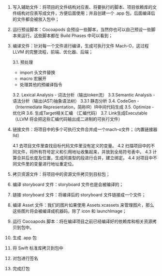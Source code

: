 1. 写入辅助文件：将项目的文件结构对应表、将要执行的脚本、项目依赖库的文件结构对应表写成文件，方便后面使用；并且创建一个 .app 包，后面编译后的文件都会被放入包中；

2. 运行预设脚本：Cocoapods 会预设一些脚本，当然你也可以自己预设一些脚本来运行。这些脚本都在 Build Phases 中可以看到；

3. 编译文件：针对每一个文件进行编译，生成可执行文件 Mach-O，这过程 LLVM 的完整流程，前端、优化器、后端；
  
    3.1. 预处理
      * import 头文件替换
      * macro 宏展开
      * 处理其他的预编译指令
  
    3.2. Lexical Analysis - 词法分析（输出token流）
    3.3.Semantic Analysis - 语法分析（输出(AST)抽象语法树）
    3.3.1 静态分析
    3.4. CodeGen - （Intermediate Representation，简称IR）IR中间代码生成
    3.5. Optimize - 优化IR
    3.6. 生成Target相关汇编 （汇编代码）
    3.7. Link生成Executable （LLVM 将会把这些汇编代码输出成二进制的可执行文件）

  
4. 链接文件：将项目中的多个可执行文件合并成一个mach-o文件；（内置链接器lld）
  
    4.1 去项目文件里查找目标代码文件里没有定义的变量。
    4.2 扫描项目中的不同文件，将所有符号定义和引用地址收集起来，并放到全局符号表中。
    4.3 计算合并后长度及位置，生成同类型的段进行合并，建立绑定。
    4.4 对项目中不同文件里的变量进行地址重定位。


5. 拷贝资源文件：将项目中的资源文件拷贝到目标包；

6. 编译 storyboard 文件：storyboard 文件也是会被编译的；

7. 链接 storyboard 文件：将编译后的 storyboard 文件链接成一个文件；

8. 编译 Asset 文件：我们的图片如果使用 Assets.xcassets 来管理图片，那么这些图片将会被编译成机器码，除了 icon 和 launchImage；

9. 运行 Cocoapods 脚本：将在编译项目之前已经编译好的依赖库和相关资源拷贝到包中。

10. 生成 .app 包

11. 将 Swift 标准库拷贝到包中

12. 对包进行签名

13. 完成打包
